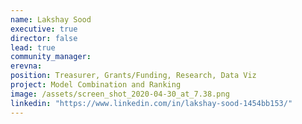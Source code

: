 ```yaml
---
name: Lakshay Sood
executive: true
director: false
lead: true
community_manager:   
erevna:  
position: Treasurer, Grants/Funding, Research, Data Viz
project: Model Combination and Ranking
image: /assets/screen_shot_2020-04-30_at_7.38.png
linkedin: "https://www.linkedin.com/in/lakshay-sood-1454bb153/"
---
```

